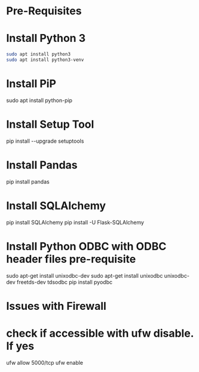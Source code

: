 # Pre-Requisites

# Install Python 3
```bash
sudo apt install python3
sudo apt install python3-venv
```

# Install PiP
sudo apt install python-pip

# Install Setup Tool
pip install --upgrade setuptools

# Install Pandas 
pip install pandas

# Install SQLAlchemy
pip install SQLAlchemy
pip install -U Flask-SQLAlchemy

# Install Python ODBC with ODBC header files pre-requisite
sudo apt-get install unixodbc-dev
sudo apt-get install unixodbc unixodbc-dev freetds-dev tdsodbc 
pip install pyodbc


# Issues with Firewall
# check if accessible with ufw disable. If yes

ufw allow 5000/tcp
ufw enable
